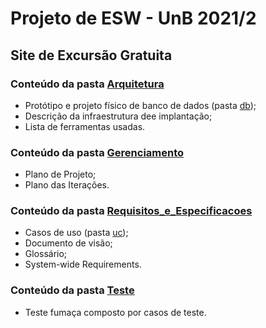 # Projeto de ESW - UnB 2021/2
## Site de Excursão Gratuita

### Conteúdo da pasta [Arquitetura](Arquitetura/)

* Protótipo e projeto físico de banco de dados (pasta [db](Arquitetura/db/));
* Descrição da infraestrutura dee implantação;
* Lista de ferramentas usadas.

### Conteúdo da pasta [Gerenciamento](Gerenciamento/)

* Plano de Projeto;
* Plano das Iterações.

### Conteúdo da pasta [Requisitos_e_Especificacoes](Requisitos_e_Especificacoes/)

* Casos de uso (pasta [uc](Requisitos_e_Especificacoes/uc/));
* Documento de visão;
* Glossário;
* System-wide Requirements.

### Conteúdo da pasta [Teste](Teste/)

* Teste fumaça composto por casos de teste.
